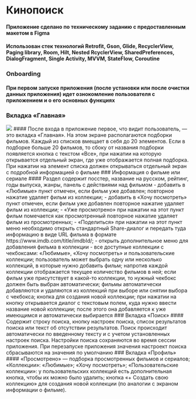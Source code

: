 # Кинопоиск
#### Приложение сделано по техническому заданию с предоставленным макетом в Figma
#### Использован стек  технологий Retrofit, Gson, Glide, RecyclerView, Paging library, Room, Hilt, Nested RcyclerView, SharedPreferences, DialogFragment, Single Activity, MVVM, StateFlow, Coroutine
### Onboarding 
#### При первом запуске приложения (после установки или после очистки данных приложения) идет ознокомление пользователя с приложением и о его основных функциях
### Вкладка «Главная»
<img src="video_sample/kipoisk_main.gif"/>
#### После входа в приложение первое, что видит пользователь, — это вкладка «Главная». На этом экране располагаются подборки фильмов. Каждый из списков вмещает в себя до 20 элементов. Если в подборке больше 20 фильмов, то сбоку от названия подборки появляется кнопка с текстом «Все», при нажатии на которую открывается отдельный экран, где уже отображается полная подборка. При нажатии на элемент списка должен открываться отдельный экран с подробной информацией о фильме
### Информация о фильме или сериале
#### Раздел содержит посстер, название на русском, рейтинг, годы выпуска, жанры, панель с действиями над фильмом 
- добавить в «Любимые» пункт отмечен, если фильм уже добавлен; повторное нажатие удаляет фильм из коллекции; 
- добавить в «Хочу посмотреть» пункт отмечен, если фильм уже добавлен повторное нажатие удаляет фильм из коллекции; 
- «Уже просмотрено» при нажатии на этот пункт фильм помечается как просмотренный повторное нажатие удаляет фильм из просмотренных;
- «Поделиться» при нажатии на этот пункт меню необходимо открыть стандартный Share-диалог и передать туда информацию в виде URL фильма в формате https://www.imdb.com/title/imdbId/; 
-	открыть дополнительное меню для добавления фильма в коллекции - все доступные коллекции с чекбоксами: «Любимые», «Хочу посмотреть» и пользовательские коллекции; пользователь может выбрать одну или несколько коллекций, в которые нужно добавить фильм; напротив каждой коллекции отображается текущее количество фильмов в ней; если фильм уже присутствует в какой-то коллекции, то нужный чекбокс должен быть выбран автоматически; фильмы автоматически добавляются и удаляются из коллекций при выборе или снятии выбора с чекбокса; кнопка для создания новой коллекции; при нажатии на кнопку открывается диалог с текстовым полем, куда нужно ввести название новой коллекции; после этого она добавляется к уже имеющимся и автоматически выбирается
### Вкладка «Поиск»
#### Содержит строку поиска, кнопку настроек поиска, список результатов поиска или текст об отсутствии результатов. Поиск происходит автоматически по введенному тексту и с учетом установленных настроек поиска. Настройки поиска сохраняются во время сессии приложения. При перезапуске приложения значения настроект поиска сбрасываются на значения по умолчанию
### Вкладка «Профиль» 
#### «Просмотрено» — подборка просмотренных фильмов и сериалов; «Коллекции»:	«Любимые»;	«Хочу посмотреть»;	«Пользовательские коллекции»: у пользовательских коллекций есть дополнительная кнопка, чтобы их можно было удалить;	кнопка «+ Создать свою коллекцию» для создания новой коллекции (по аналогии с экраном информации о фильме).
